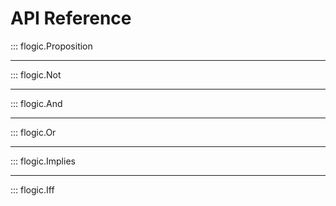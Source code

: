 
# API Reference

::: flogic.Proposition

----

::: flogic.Not

----

::: flogic.And

----

::: flogic.Or

----

::: flogic.Implies

----

::: flogic.Iff
